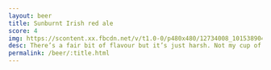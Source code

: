 ```yaml
---
layout: beer
title: Sunburnt Irish red ale
score: 4
img: https://scontent.xx.fbcdn.net/v/t1.0-0/p480x480/12734008_10153890412458745_3823076669808581993_n.jpg?oh=6f5a87435a0d5ec6b41f17f2e2b6bf28&oe=5882ABD6
desc: There’s a fair bit of flavour but it’s just harsh. Not my cup of tea
permalink: /beer/:title.html
---
```

